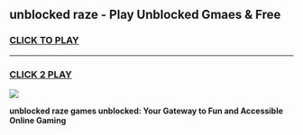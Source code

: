 
## unblocked raze - Play Unblocked Gmaes & Free
<h3>
<a href="https://news.freeplayer.one?title=unblocked_raze&ref=23F">CLICK TO PLAY</a></h3>
<hr>

<h3>
<a href="https://news.freeplayer.one?title=unblocked_raze&ref=23F">CLICK 2 PLAY</a>
  
</h3>

<a href="https://news.freeplayer.one?title=unblocked_raze&ref=23F/"><img src="https://clearcache.store/games.png"></a>


**unblocked raze games unblocked: Your Gateway to Fun and Accessible Online Gaming**
